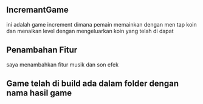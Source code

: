 ## IncremantGame
ini adalah game increment dimana pemain memainkan dengan men tap koin dan menaikan level dengan mengeluarkan koin yang telah di dapat
## Penambahan Fitur
saya menambahkan fitur musik dan son efek
## Game telah di build ada dalam folder dengan nama hasil game
